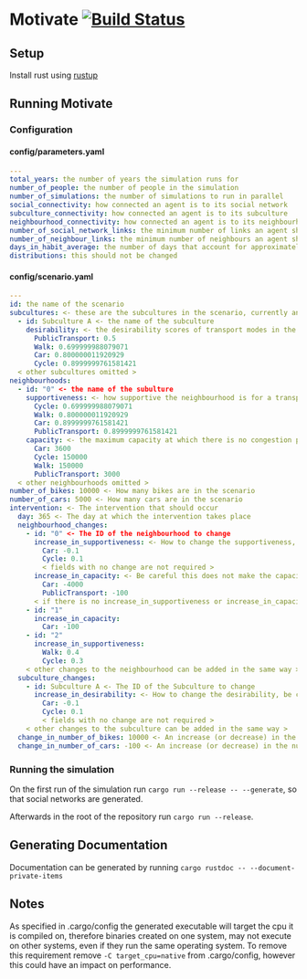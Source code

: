 # Motivate [![Build Status](https://travis-ci.com/ragreener1/Motivate.svg?branch=master)](https://travis-ci.com/ragreener1/Motivate)
## Setup
Install rust using [rustup](https://rustup.rs)

## Running Motivate
### Configuration
#### config/parameters.yaml
```yaml
---
total_years: the number of years the simulation runs for
number_of_people: the number of people in the simulation
number_of_simulations: the number of simulations to run in parallel
social_connectivity: how connected an agent is to its social network
subculture_connectivity: how connected an agent is to its subculture
neighbourhood_connectivity: how connected an agent is to its neighbourhood
number_of_social_network_links: the minimum number of links an agent should have in its social network
number_of_neighbour_links: the minimum number of neighbours an agent should be influenced by
days_in_habit_average: the number of days that account for approximately 86% of the habit average
distributions: this should not be changed
```
#### config/scenario.yaml
```yaml
---
id: the name of the scenario
subcultures: <- these are the subcultures in the scenario, currently an equal amount of agents in each
  - id: Subculture A <- the name of the subculture
    desirability: <- the desirability scores of transport modes in the subculture from 0 - 1
      PublicTransport: 0.5
      Walk: 0.699999988079071
      Car: 0.800000011920929
      Cycle: 0.8999999761581421
  < other subcultures omitted >
neighbourhoods:
  - id: "0" <- the name of the subulture
    supportiveness: <- how supportive the neighbourhood is for a transport mode
      Cycle: 0.699999988079071
      Walk: 0.800000011920929
      Car: 0.8999999761581421
      PublicTransport: 0.8999999761581421
    capacity: <- the maximum capacity at which there is no congestion penalty
      Car: 3600
      Cycle: 150000
      Walk: 150000
      PublicTransport: 3000
  < other neighbourhoods omitted >
number_of_bikes: 10000 <- How many bikes are in the scenario
number_of_cars: 5000 <- How many cars are in the scenario
intervention: <- The intervention that should occur
  day: 365 <- The day at which the intervention takes place
  neighbourhood_changes:
    - id: "0" <- The ID of the neighbourhood to change
      increase_in_supportiveness: <- How to change the supportiveness, be careful that this does not make the supportiveness < 0 or > 1
        Car: -0.1
        Cycle: 0.1
        < fields with no change are not required >
      increase_in_capacity: <- Be careful this does not make the capacity < 0
        Car: -4000
        PublicTransport: -100
      < if there is no increase_in_supportiveness or increase_in_capacity the respective field can be left out e.g. >
    - id: "1"
      increase_in_capacity:
        Car: -100
    - id: "2"
      increase_in_supportiveness:
        Walk: 0.4
        Cycle: 0.3
    < other changes to the neighbourhood can be added in the same way >
  subculture_changes: 
    - id: Subculture A <- The ID of the Subculture to change
      increase_in_desirability: <- How to change the desirability, be careful that this does not make the desirability < 0 or > 1
        Car: -0.1
        Cycle: 0.1
        < fields with no change are not required >
    < other changes to the subculture can be added in the same way >
  change_in_number_of_bikes: 10000 <- An increase (or decrease) in the number of bikes
  change_in_number_of_cars: -100 <- An increase (or decrease) in the number of cars
```

### Running the simulation

On the first run of the simulation run `cargo run --release -- --generate`,
so that social networks are generated.

Afterwards in the root of the repository run `cargo run --release`.

## Generating Documentation
Documentation can be generated by running `cargo rustdoc -- --document-private-items`
## Notes
As specified in .cargo/config the generated executable will target the cpu it is compiled on,
therefore binaries created on one system, may not execute on other systems, even if they run
the same operating system. To remove this requirement remove `-C target_cpu=native` from .cargo/config,
however this could have an impact on performance.
